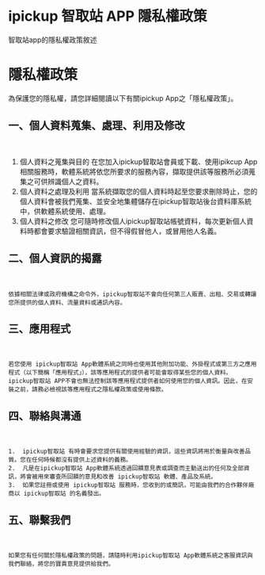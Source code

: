 # ipickup 智取站 APP 隱私權政策
智取站app的隱私權政策敘述

<h1>隱私權政策</h1>

為保護您的隱私權，請您詳細閱讀以下有關ipickup App之「隱私權政策」。

<h2>一、個人資料蒐集、處理、利用及修改</h2></br>

  1.	個人資料之蒐集與目的
         	在您加入ipickup智取站會員或下載、使用ipikcup App相關服務時，軟體系統將依您所要求的服務內容，擷取提供該等服務所必須蒐集之可供辨識個人之資料。
  2.	個人資料之處理及利用
         	當系統擷取您的個人資料時起至您要求刪除時止，您的個人資料會被我們蒐集、並安全地集體儲存在ipickup智取站後台資料庫系統中，供軟體系統使用、處理。
  3.	個人資料之修改
         	您可隨時修改個人ipickup智取站帳號資料，每次更新個人資料時都會要求驗證相關資訊，但不得假冒他人，或冒用他人名義。

<h2>二、個人資訊的揭露</h2></br>

    依據相關法律或政府機構之命令外，ipickup智取站不會向任何第三人販賣、出租、交易或轉讓您所提供的個人資料、流量資料或通訊內容。 

<h2>三、應用程式</h2></br>

    若您使用 ipickup智取站 App軟體系統之同時也使用其他附加功能、外掛程式或第三方之應用程式（以下簡稱「應用程式」），該等應用程式的提供者可能會取得某些您的個人資料。 ipickup智取站 APP不會也無法控制該等應用程式提供者如何使用您的個人資訊。因此，在安裝之前，請務必檢視該等應用程式之隱私權政策或使用條款。
    
<h2>四、聯絡與溝通</h2></br>

    1.	ipickup智取站 有時會要求您提供有關使用經驗的資訊，這些資訊將用於衡量與改善品質。您在任何時候都沒有提供上述資料的義務。
    2.	凡是在ipickup智取站 App軟體系統透過回饋意見表或調查而主動送出的任何及全部資訊，將會被用來審查所回饋的意見和改善 ipickup智取站 軟體、產品及系統。
    3.	如果您註冊或使用 ipickup智取站 服務時，您收到的或簡訊，可能由我們的合作夥伴廠商以 ipickup智取站 的名義發出。

<h2>五、聯繫我們</h2></br>

    如果您有任何關於隱私權政策的問題，請隨時利用ipickup智取站 App軟體系統之客服資訊與我們聯絡，將您的寶貴意見提供給我們。
